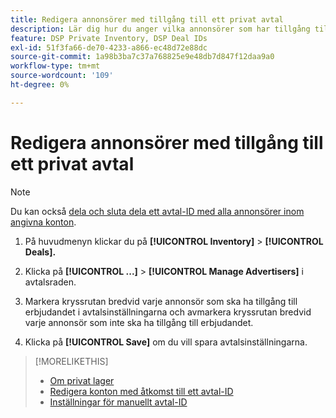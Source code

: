 ```yaml
---
title: Redigera annonsörer med tillgång till ett privat avtal
description: Lär dig hur du anger vilka annonsörer som har tillgång till ett privat avtal.
feature: DSP Private Inventory, DSP Deal IDs
exl-id: 51f3fa66-de70-4233-a866-ec48d72e88dc
source-git-commit: 1a98b3ba7c37a768825e9e48db7d847f12daa9a0
workflow-type: tm+mt
source-wordcount: '109'
ht-degree: 0%

---
```


# Redigera annonsörer med tillgång till ett privat avtal

>[!NOTE]
>
>Du kan också [dela och sluta dela ett avtal-ID med alla annonsörer inom angivna konton](deal-id-share.md).

1. På huvudmenyn klickar du på **[!UICONTROL Inventory]** > **[!UICONTROL Deals].**

1. Klicka på **[!UICONTROL ...]** > **[!UICONTROL Manage Advertisers]** i avtalsraden.

1. Markera kryssrutan bredvid varje annonsör som ska ha tillgång till erbjudandet i avtalsinställningarna och avmarkera kryssrutan bredvid varje annonsör som inte ska ha tillgång till erbjudandet.

1. Klicka på **[!UICONTROL Save]** om du vill spara avtalsinställningarna.

>[!MORELIKETHIS]
>* [Om privat lager](private-inventory-about.md)
>* [Redigera konton med åtkomst till ett avtal-ID](/help/dsp/inventory/deal-id-share.md)
>* [Inställningar för manuellt avtal-ID](deal-id-settings.md)
